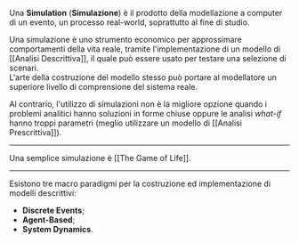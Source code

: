 Una **Simulation** (**Simulazione**) è il prodotto della modellazione a computer di un evento, un processo real-world, soprattutto al fine di studio.<br />

Una simulazione è uno strumento economico per approssimare comportamenti della vita reale, tramite l'implementazione di un modello di [[Analisi Descrittiva]], il quale può essere usato per testare una selezione di scenari.<br />
L'arte della costruzione del modello stesso può portare al modellatore un superiore livello di comprensione del sistema reale.<br />

Al contrario, l'utilizzo di simulazioni non è la migliore opzione quando i problemi analitici hanno soluzioni in forme chiuse oppure le analisi _what-if_ hanno troppi parametri (meglio utilizzare un modello di [[Analisi Prescrittiva]]).<br />

--------------------------------------------------------------

Una semplice simulazione è [[The Game of Life]].<br /> 

--------------------------------------------------------------

Esistono tre macro paradigmi per la costruzione ed implementazione di modelli descrittivi:
- **Discrete Events**;
- **Agent-Based**;
- **System Dynamics**.